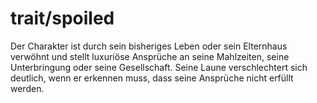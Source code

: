 # trait/spoiled

Der Charakter ist durch sein bisheriges Leben oder sein Elternhaus verwöhnt und stellt luxuriöse Ansprüche an seine Mahlzeiten, seine Unterbringung oder seine Gesellschaft. Seine Laune verschlechtert sich deutlich, wenn er erkennen muss, dass seine Ansprüche nicht erfüllt werden.
